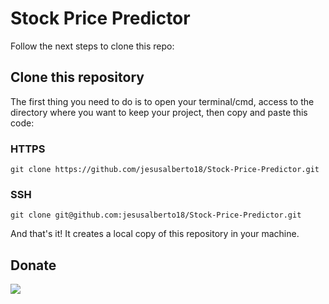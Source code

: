 # Stock Price Predictor

Follow the next steps to clone this repo:


## Clone this repository

The first thing you need to do is to open your terminal/cmd, access to the directory where you want to keep your project, then copy and paste this code:

### HTTPS

```git clone https://github.com/jesusalberto18/Stock-Price-Predictor.git```

### SSH

```git clone git@github.com:jesusalberto18/Stock-Price-Predictor.git```

And that's it! It creates a local copy of this repository in your machine.

## Donate

<a href="https://www.paypal.com/paypalme/j2al444">
<img src="https://img.shields.io/badge/PayPal-00457C?style=for-the-badge&logo=paypal&logoColor=white" />
</a>
